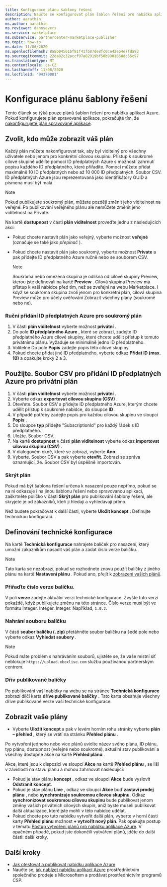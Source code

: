 ```yaml
---
title: Konfigurace plánu šablony řešení
description: Naučte se konfigurovat plán šablon řešení pro nabídku aplikací Azure v partnerském centru.
author: aarathin
ms.author: aarathin
ms.reviewer: dannyevers
ms.service: marketplace
ms.subservice: partnercenter-marketplace-publisher
ms.topic: how-to
ms.date: 11/06/2020
ms.openlocfilehash: 8a8b04501bf81f41fb87de8fc0ce42eb4e7fda93
ms.sourcegitcommit: 22da82c32accf97a82919bf50b9901668dc55c97
ms.translationtype: MT
ms.contentlocale: cs-CZ
ms.lasthandoff: 11/08/2020
ms.locfileid: "94370081"
---
```

# <a name="configure-a-solution-template-plan"></a>Konfigurace plánu šablony řešení

Tento článek se týká pouze plánů šablon řešení pro nabídku aplikací Azure. Pokud konfigurujete plán spravované aplikace, pokračujte tím, že [nakonfigurujete plán spravované aplikace](create-new-azure-apps-offer-managed.md).

## <a name="choose-who-can-see-your-plan"></a>Zvolit, kdo může zobrazit váš plán

Každý plán můžete nakonfigurovat tak, aby byl viditelný pro všechny uživatele nebo jenom pro konkrétní cílovou skupinu. Přístup k soukromé cílové skupině udělíte pomocí ID předplatných Azure s možností zahrnutí popisu každého ID předplatného, které přiřadíte. Pomocí můžete přidat maximálně 10 ID předplatných nebo až 10 000 ID předplatných. Soubor CSV. ID předplatných Azure jsou reprezentovaná jako identifikátory GUID a písmena musí být malá.

> [!NOTE]
> Pokud publikujete soukromý plán, můžete později změnit jeho viditelnost na veřejné. Po publikování veřejného plánu ale nemůžete změnit jeho viditelnost na Private.

Na kartě **dostupnost** v části **plán viditelnost** proveďte jednu z následujících akcí:

- Pokud chcete nastavit plán jako veřejný, vyberte možnost **veřejné** (označuje se také jako _přepínač_ ).
- Pokud chcete nastavit plán jako soukromý, vyberte možnost **Private** a pak přidejte ID předplatného Azure ručně nebo se souborem CSV.

    > [!NOTE]
    > Soukromá nebo omezená skupina je odlišná od cílové skupiny Preview, kterou jste definovali na kartě **Preview** . Cílová skupina Preview má přístup k vaší nabídce před tím, než se zveřejní na webu Marketplace. I když se soukromá skupina zvolí jenom pro konkrétní plán, cílová skupina Preview může pro účely ověřování Zobrazit všechny plány (soukromě nebo ne).

### <a name="manually-add-azure-subscription-ids-for-a-private-plan"></a>Ruční přidání ID předplatných Azure pro soukromý plán

1. V části **plán viditelnost** vyberte možnost **privátní** .
1. Do pole **ID předplatného Azure** , které se zobrazí, zadejte ID předplatného Azure cílové skupiny, které chcete udělit přístup k tomuto privátnímu plánu. Vyžaduje se minimálně jedno ID předplatného.
1. Volitelné Do pole **Popis** zadejte popis této cílové skupiny.
1. Pokud chcete přidat jiné ID předplatného, vyberte odkaz **Přidat ID (max. 10)** a opakujte kroky 2 a 3.

## <a name="use-a-csv-file-to-add-azure-subscription-ids-for-a-private-plan"></a>Použijte. Soubor CSV pro přidání ID předplatných Azure pro privátní plán

1. V části **plán viditelnost** vyberte možnost **privátní** .
1. Vyberte odkaz **exportovat cílovou skupinu (CSV)** .
1. Otevřete. Soubor CSV a přidejte ID předplatného Azure, kterým chcete udělit přístup k soukromé nabídce, do sloupce **ID** .
1. V případě potřeby zadejte popis pro každou cílovou skupinu ve sloupci **Popis** .
1. Do sloupce **typ** přidejte "SubscriptionId" pro každý řádek s ID předplatného.
1. Uložte. Soubor CSV.
1. Na kartě **dostupnost** v části **plán viditelnost** vyberte odkaz **importovat cílovou skupinu (CSV)** .
1. V dialogovém okně, které se zobrazí, vyberte **Ano**.
1. Vyberte. Soubor CSV a pak vyberte **otevřít**. Zobrazí se zpráva oznamující, že. Soubor CSV byl úspěšně importován.

### <a name="hide-your-plan"></a>Skrýt plán

Pokud má být šablona řešení určena k nasazení pouze nepřímo, pokud se na ni odkazuje i na jinou šablonu řešení nebo spravovanou aplikaci, zaškrtněte políčko v části **Skrýt plán** pro publikování šablony řešení, ale skryjete je od zákazníků, kteří ji hledají a vyhledávají přímo.

Než budete pokračovat k další části, vyberte **Uložit koncept** : Definujte technickou konfiguraci.

## <a name="define-the-technical-configuration"></a>Definování technické konfigurace

Na kartě **Technická konfigurace** nahrajete balíček pro nasazení, který umožní zákazníkům nasadit váš plán a zadat číslo verze balíčku.

> [!NOTE]
> Tato karta se nezobrazí, pokud se rozhodnete znovu použít balíčky z jiného plánu na kartě **Nastavení plánu** . Pokud ano, přejít k [zobrazení vašich plánů](#view-your-plans).

### <a name="assign-a-version-number-for-the-package"></a>Přiřaďte číslo verze balíčku.

V poli **verze** zadejte aktuální verzi technické konfigurace. Zvyšte tuto verzi pokaždé, když publikujete změnu na této stránce. Číslo verze musí být ve formátu Integer. Integer. Integer. Například, `1.0.2`.

### <a name="upload-a-package-file"></a>Nahrání souboru balíčku

V části **soubor balíčku (. zip)** přetáhněte soubor balíčku na šedé pole nebo vyberte odkaz **Vyhledat soubory** .

> [!NOTE]
> Pokud máte problém s nahráváním souborů, ujistěte se, že vaše místní síť neblokuje `https://upload.xboxlive.com` službu používanou partnerským centrem.

### <a name="previously-published-packages"></a>Dřív publikované balíčky

Po publikování vaší nabídky na webu se na stránce **Technická konfigurace** zobrazí dílčí karta **dříve publikované balíčky** . Tato karta obsahuje všechny dříve publikované verze vaší technické konfigurace.

## <a name="view-your-plans"></a>Zobrazit vaše plány

- Vyberte **Uložit koncept** a pak v levém horním rohu stránky vyberte **plán – přehled** , který se vrátí na stránku **Přehled plánu** .

Po vytvoření jednoho nebo více plánů uvidíte název svého plánu, ID plánu, typ plánu, dostupnost (veřejné nebo soukromé), aktuální stav publikování a všechny dostupné akce na kartě **Přehled plánu** .

Akce, které jsou k dispozici ve sloupci **Akce** na kartě **Přehled plánu** , se liší v závislosti na stavu plánu a mohou zahrnovat následující:

- Pokud je stav plánu **koncept** , odkaz ve sloupci **Akce** bude vyslovit **Odstranit koncept**.
- Pokud je stav plánu **Live** , odkaz ve sloupci **Akce** buď **zastaví prodej plánu** , nebo **synchronizuje soukromou cílovou skupinu**. Odkaz **synchronizovat soukromou cílovou skupinu** bude publikovat jenom změny vašich privátních cílových skupin, aniž byste museli publikovat další aktualizace, které jste mohli v této nabídce udělat.
- Pokud chcete pro tuto nabídku vytvořit další plán, vyberte v horní části karty **Přehled plánu** možnost **+ vytvořit nový plán**. Pak opakujte postup v tématu [Postup vytvoření plánů pro nabídku aplikace Azure](create-new-azure-apps-offer-plans.md). V opačném případě, pokud jste dokončili vytváření plánů, jděte do další části: další kroky.

## <a name="next-steps"></a>Další kroky

- [Jak otestovat a publikovat nabídku aplikace Azure](create-new-azure-apps-offer-test-publish.md)
- Naučte se, [jak nabízet nabídku aplikací Azure](create-new-azure-apps-offer-marketing.md) prostřednictvím společného prodeje s Microsoftem a prodávat prostřednictvím programů CSP.
